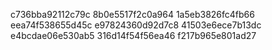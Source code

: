 c736bba92112c79c
8b0e5517f2c0a964
1a5eb3826fc4fb66
eea74f538655d45c
e97824360d92d7c8
41503e6ece7b13dc
e4bcdae06e530ab5
316d14f54f56ea46
f217b965e801ad27
